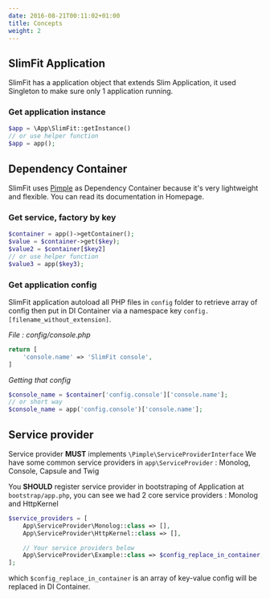 ```yaml
---
date: 2016-08-21T00:11:02+01:00
title: Concepts
weight: 2
---
```


## SlimFit Application

SlimFit has a application object that extends Slim Application, it used Singleton to make sure only 1 application running.

### Get application instance

```php
$app = \App\SlimFit::getInstance()
// or use helper function
$app = app();
```

## Dependency Container

SlimFit uses [Pimple](http://pimple.sensiolabs.org/) as Dependency Container because it's very lightweight and flexible. You can read its documentation in Homepage.

### Get service, factory by key

```php
$container = app()->getContainer();
$value = $container->get($key);
$value2 = $container[$key2]
// or use helper function
$value3 = app($key3);
```

### Get application config

SlimFit application autoload all PHP files in `config` folder to retrieve array of config then put in DI Container via a namespace key `config.[filename_without_extension]`.

*File : config/console.php*

```php
return [
    'console.name' => 'SlimFit console',
] 
```

*Getting that config*

```php
$console_name = $container['config.console']['console.name'];
// or short way
$console_name = app('config.console')['console.name'];
```

## Service provider

Service provider **MUST** implements `\Pimple\ServiceProviderInterface`
We have some common service providers in `app\ServiceProvider` : Monolog, Console, Capsule and Twig

You **SHOULD** register service provider in bootstraping of Application at `bootstrap/app.php`, you can see we had 2 core service providers : Monolog and HttpKernel

```php
$service_providers = [
    App\ServiceProvider\Monolog::class => [], 
    App\ServiceProvider\HttpKernel::class => [], 

    // Your service providers below
    App\ServiceProvider\Example::class => $config_replace_in_container, 
];
```

which `$config_replace_in_container` is an array of key-value config will be replaced in DI Container.
